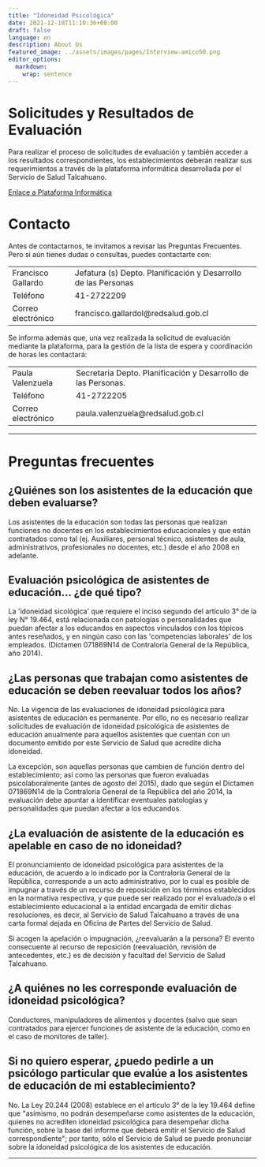 ```yaml
---
title: "Idoneidad Psicológica"
date: 2021-12-18T11:10:36+08:00
draft: false
language: en
description: About Us
featured_image: ../assets/images/pages/Interview-amico50.png 
editor_options: 
  markdown: 
    wrap: sentence
---
```


# Solicitudes y Resultados de Evaluación

Para realizar el proceso de solicitudes de evaluación y también acceder a los resultados correspondientes, los establecimientos deberán realizar sus requerimientos a través de la plataforma informática desarrollada por el Servicio de Salud Talcahuano.

<a href="https://www.youtube.com/watch?v=dQw4w9WgXcQ&ab_channel=RickAstley" class="inline-flex text-white bg-primary-600 hover:bg-primary-800 focus:ring-4 focus:outline-none focus:ring-primary-300 font-medium rounded-lg text-sm px-5 py-2.5 text-center dark:focus:ring-primary-900 my-4">Enlace a Plataforma Informática</a>

# Contacto

Antes de contactarnos, te invitamos a revisar las Preguntas Frecuentes.
Pero si aún tienes dudas o consultas, puedes contactarte con:

|                    |                                                                |
|------------------|------------------------------------------------------|
| Francisco Gallardo | Jefatura (s) Depto. Planificación y Desarrollo de las Personas |
| Teléfono           | 41-2722209                                                     |
| Correo electrónico | francisco.gallardol\@redsalud.gob.cl                           |

Se informa además que, una vez realizada la solicitud de evaluación mediante la plataforma, para la gestión de la lista de espera y coordinación de horas les contactará:

|                    |                                                               |
|------------------|------------------------------------------------------|
| Paula Valenzuela   | Secretaria Depto. Planificación y Desarrollo de las Personas. |
| Teléfono           | 41-2722205                                                    |
| Correo electrónico | paula.valenzuela\@redsalud.gob.cl                             |

------------------------------------------------------------------------

# Preguntas frecuentes

## ¿Quiénes son los asistentes de la educación que deben evaluarse?

Los asistentes de la educación son todas las personas que realizan funciones no docentes en los establecimientos educacionales y que están contratados como tal (ej. Auxiliares, personal técnico, asistentes de aula, administrativos, profesionales no docentes, etc.) desde el año 2008 en adelante.

## Evaluación psicológica de asistentes de educación... ¿de qué tipo?

La 'idoneidad sicológica' que requiere el inciso segundo del artículo 3° de la ley N° 19.464, está relacionada con patologías o personalidades que puedan afectar a los educandos en aspectos vinculados con los tópicos antes reseñados, y en ningún caso con las 'competencias laborales' de los empleados.
(Dictamen 071869N14 de Contraloría General de la República, año 2014).

## ¿Las personas que trabajan como asistentes de educación se deben reevaluar todos los años?

No.
La vigencia de las evaluaciones de idoneidad psicológica para asistentes de educación es permanente.
Por ello, no es necesario realizar solicitudes de evaluación de idoneidad psicológica de asistentes de educación anualmente para aquellos asistentes que cuentan con un documento emitido por este Servicio de Salud que acredite dicha idoneidad.

La excepción, son aquellas personas que cambien de función dentro del establecimiento; así como las personas que fueron evaluadas psicolaboralmente (antes de agosto del 2015), dado que según el Dictamen 071869N14 de la Contraloría General de la República del año 2014, la evaluación debe apuntar a identificar eventuales patologías y personalidades que puedan afectar a los educandos.

## ¿La evaluación de asistente de la educación es apelable en caso de no idoneidad?

El pronunciamiento de idoneidad psicológica para asistentes de la educación, de acuerdo a lo indicado por la Contraloría General de la República, corresponde a un acto administrativo, por lo cual es posible de impugnar a través de un recurso de reposición en los términos establecidos en la normativa respectiva, y que puede ser realizado por el evaluado/a o el establecimiento educacional a la entidad encargada de emitir dichas resoluciones, es decir, al Servicio de Salud Talcahuano a través de una carta formal dejada en Oficina de Partes del Servicio de Salud.

Si acogen la apelación o impugnación, ¿reevaluarán a la persona?
El evento consecuente al recurso de reposición (reevaluación, revisión de antecedentes, etc.) es de decisión y facultad del Servicio de Salud Talcahuano.

## ¿A quiénes no les corresponde evaluación de idoneidad psicológica?

Conductores, manipuladores de alimentos y docentes (salvo que sean contratados para ejercer funciones de asistente de la educación, como en el caso de monitores de taller).

## Si no quiero esperar, ¿puedo pedirle a un psicólogo particular que evalúe a los asistentes de educación de mi establecimiento?

No.
La Ley 20.244 (2008) establece en el artículo 3° de la ley 19.464 define que "asimismo, no podrán desempeñarse como asistentes de la educación, quienes no acrediten idoneidad psicológica para desempeñar dicha función, sobre la base del informe que deberá emitir el Servicio de Salud correspondiente"; por tanto, sólo el Servicio de Salud se puede pronunciar sobre la idoneidad psicológica de los asistentes de educación.

------------------------------------------------------------------------
